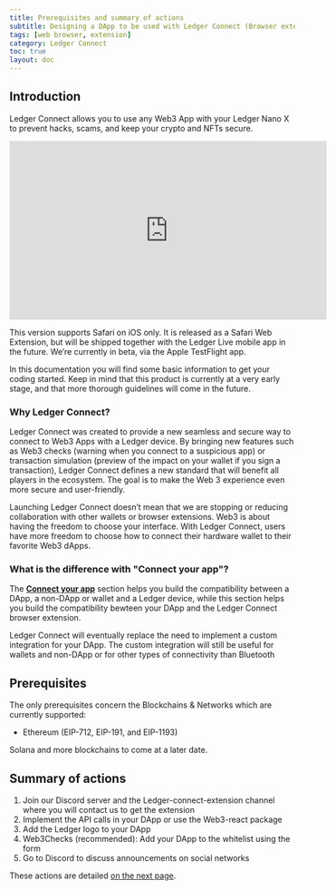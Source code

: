 ```yaml
---
title: Prerequisites and summary of actions
subtitle: Designing a DApp to be used with Ledger Connect (Browser extension in Safari)
tags: [web browser, extension]
category: Ledger Connect
toc: true
layout: doc
---
```


## Introduction

Ledger Connect allows you to use any Web3 App with your Ledger Nano X to prevent hacks, scams, and keep your crypto and NFTs secure.

<iframe width="560" height="315" src="https://www.youtube.com/embed/SV15K_H82_U" title="YouTube video player" frameborder="0" allow="accelerometer; autoplay; clipboard-write; encrypted-media; gyroscope; picture-in-picture" allowfullscreen></iframe>

This version supports Safari on iOS only. It is released as a Safari Web Extension, but will be shipped together with the Ledger Live mobile app in the future. We’re currently in beta, via the Apple TestFlight app.

In this documentation you will find some basic information to get your coding started. Keep in mind that this product is currently at a very early stage, and that more thorough guidelines will come in the future.

### Why Ledger Connect?

Ledger Connect was created to provide a new seamless and secure way to connect to Web3 Apps with a Ledger device.
By bringing new features such as Web3 checks (warning when you connect to a suspicious app) or transaction simulation (preview of the impact on your wallet if you sign a transaction), Ledger Connect defines a new standard that will benefit all players in the ecosystem. The goal is to make the Web 3 experience even more secure and user-friendly.

Launching Ledger Connect doesn’t mean that we are stopping or reducing collaboration with other wallets or browser extensions. Web3 is about having the freedom to choose your interface. With Ledger Connect, users have more freedom to choose how to connect their hardware wallet to their favorite Web3 dApps.

### What is the difference with "Connect your app"?

The [**Connect your app**](../../transport/overview/) section helps you build the compatibility between a DApp, a non-DApp or wallet and a Ledger device, while this section helps you build the compatibility bewteen your DApp and the Ledger Connect browser extension.

Ledger Connect will eventually replace the need to implement a custom integration for your DApp. The custom integration will still be useful for wallets and non-DApp or for other types of connectivity than Bluetooth


## Prerequisites

The only prerequisites concern the Blockchains & Networks which are currently supported:

- Ethereum (EIP-712, EIP-191, and EIP-1193)

Solana and more blockchains to come at a later date.


## Summary of actions

1. Join our Discord server and the Ledger-connect-extension channel where you will contact us to get the extension 
2. Implement the API calls in your DApp or use the Web3-react package
3. Add the Ledger logo to your DApp
4. Web3Checks (recommended): Add your DApp to the whitelist using the form
5. Go to Discord to discuss announcements on social networks

These actions are detailed [on the next page](../implementation).
